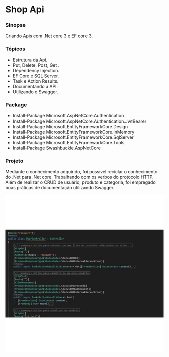 # Shop Api

### Sinopse ###
<p> 
  Criando Apis com .Net core 3 e EF core 3. 
</p>

### Tópicos ###

* Estrutura da Api.
* Put, Delete, Post, Get .
* Dependency Injection.
* EF Core e SQL Server.
* Task e Action Results.
* Documentando a API.
* Utilizando o Swagger.

### Package ###

* Install-Package Microsoft.AspNetCore.Authentication
* Install-Package Microsoft.AspNetCore.Authentication.JwtBearer
* Install-Package Microsoft.EntityFrameworkCore.Design
* Install-Package Microsoft.EntityFrameworkCore.InMemory
* Install-Package Microsoft.EntityFrameworkCore.SqlServer
* Install-Package Microsoft.EntityFrameworkCore.Tools
* Install-Package Swashbuckle.AspNetCore

### Projeto ###

<p> 
Mediante o conhecimento adquirido, foi possível reciclar o conhecimento do .Net para .Net core.
Trabalhando com os verbos do protocolo HTTP. Além de realizar o CRUD de usuário, produto e categoria,
foi empregado boas práticas de documentação utilizando Swagger.
</p> 

<p align="center">
  <img src="https://github.com/Jeffconexion/App_ApisDataDriver/blob/main/webApi.gif" />
</p>
